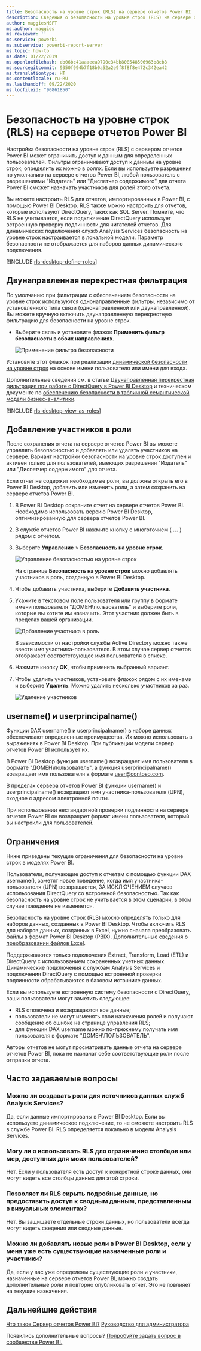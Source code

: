 ```yaml
---
title: Безопасность на уровне строк (RLS) на сервере отчетов Power BI
description: Сведения о безопасности на уровне строк (RLS) на сервере отчетов Power BI.
author: maggiesMSFT
ms.author: maggies
ms.reviewer: ''
ms.service: powerbi
ms.subservice: powerbi-report-server
ms.topic: how-to
ms.date: 01/22/2019
ms.openlocfilehash: eb06bc41aaaeea9790c34bb808548506963b8cb8
ms.sourcegitcommit: 9350f994b7f18b0a52a2e9f8f8f8e472c342ea42
ms.translationtype: HT
ms.contentlocale: ru-RU
ms.lasthandoff: 09/22/2020
ms.locfileid: "90861850"
---
```

# <a name="row-level-security-rls-in-power-bi-report-server"></a>Безопасность на уровне строк (RLS) на сервере отчетов Power BI

Настройка безопасности на уровне строк (RLS) с сервером отчетов Power BI может ограничить доступ к данным для определенных пользователей. Фильтры ограничивают доступ к данным на уровне строк; определить их можно в ролях.  Если вы используете разрешения по умолчанию на сервере отчетов Power BI, любой пользователь с разрешениями "Издатель" или "Диспетчер содержимого" для отчета Power BI сможет назначать участников для ролей этого отчета.    

Вы можете настроить RLS для отчетов, импортированных в Power BI, с помощью Power BI Desktop. RLS также можно настроить для отчетов, которые используют DirectQuery, таких как SQL Server.  Помните, что RLS не учитывается, если подключение DirectQuery использует встроенную проверку подлинности для читателей отчетов. Для динамических подключений служб Analysis Services безопасность на уровне строк настраивается в локальной модели. Параметр безопасности не отображается для наборов данных динамического подключения. 

[!INCLUDE [rls-desktop-define-roles](../includes/rls-desktop-define-roles.md)]

## <a name="bidirectional-cross-filtering"></a>Двунаправленная перекрестная фильтрация

По умолчанию при фильтрации с обеспечением безопасности на уровне строк используются однонаправленные фильтры, независимо от установленного типа связи (однонаправленной или двунаправленной). Вы можете вручную включить двунаправленную перекрестную фильтрацию для безопасности на уровне строк.

- Выберите связь и установите флажок **Применить фильтр безопасности в обоих направлениях**. 

    ![Применение фильтра безопасности](media/row-level-security-report-server/rls-apply-security-filter.png)

Установите этот флажок при реализации [динамической безопасности на уровне строк](/analysis-services/tutorial-tabular-1200/supplemental-lesson-implement-dynamic-security-by-using-row-filters) на основе имени пользователя или имени для входа. 

Дополнительные сведения см. в статье [Двунаправленная перекрестная фильтрация при работе с DirectQuery в Power BI Desktop](../transform-model/desktop-bidirectional-filtering.md) и техническом документе по [обеспечению безопасности в табличной семантической модели бизнес-аналитики](https://download.microsoft.com/download/D/2/0/D20E1C5F-72EA-4505-9F26-FEF9550EFD44/Securing%20the%20Tabular%20BI%20Semantic%20Model.docx).

[!INCLUDE [rls-desktop-view-as-roles](../includes/rls-desktop-view-as-roles.md)]


## <a name="add-members-to-roles"></a>Добавление участников в роли 

После сохранения отчета на сервере отчетов Power BI вы можете управлять безопасностью и добавлять или удалять участников на сервере. Вариант настройки безопасности на уровне строк доступен и активен только для пользователей, имеющих разрешения "Издатель" или "Диспетчер содержимого" для отчета.

 Если отчет не содержит необходимые роли, вы должны открыть его в Power BI Desktop, добавить или изменить роли, а затем сохранить на сервере отчетов Power BI. 

1. В Power BI Desktop сохраните отчет на сервере отчетов Power BI. Необходимо использовать версию Power BI Desktop, оптимизированную для сервера отчетов Power BI.
2. В службе отчетов Power BI нажмите кнопку с многоточием ( **…** ) рядом с отчетом. 

3. Выберите **Управление** > **Безопасность на уровне строк**. 

     ![Управление безопасностью на уровне строк](media/row-level-security-report-server/power-bi-report-server-rls-dialog.png)

    На странице **Безопасность на уровне строк** можно добавлять участников в роль, созданную в Power BI Desktop.

5. Чтобы добавить участника, выберите **Добавить участника**.

1. Укажите в текстовом поле пользователя или группу в формате имени пользователя "ДОМЕН\пользователь" и выберите роли, которые вы хотите им назначить. Этот участник должен быть в пределах вашей организации.   

    ![Добавление участника в роль](media/row-level-security-report-server/power-bi-report-server-add-members.png)

    В зависимости от настройки службы Active Directory можно также ввести имя участника-пользователя. В этом случае сервер отчетов отображает соответствующее имя пользователя в списке.

1. Нажмите кнопку **ОК**, чтобы применить выбранный вариант.   

8. Чтобы удалить участников, установите флажок рядом с их именами и выберите **Удалить**.  Можно удалить несколько участников за раз. 

    ![Удаление участников](media/row-level-security-report-server/power-bi-report-server-delete-members.png)


## <a name="username-and-userprincipalname"></a>username() и userprincipalname()

Функции DAX username() и userprincipalname() в наборе данных обеспечивают определенные преимущества. Их можно использовать в выражениях в Power BI Desktop. При публикации модели сервер отчетов Power BI использует их.

В Power BI Desktop функция username() возвращает имя пользователя в формате "ДОМЕН\пользователь", а функция userprincipalname() возвращает имя пользователя в формате user@contoso.com.

В пределах сервера отчетов Power BI функции username() и userprincipalname() возвращают имя участника-пользователя (UPN), сходное с адресом электронной почты.

При использовании нестандартной проверки подлинности на сервере отчетов Power BI он возвращает формат имени пользователя, который вы настроили для пользователей.  

## <a name="limitations"></a>Ограничения 

Ниже приведены текущие ограничения для безопасности на уровне строк в моделях Power BI. 

Пользователи, получающие доступ к отчетам с помощью функции DAX username(), заметят новое поведение, когда имя участника-пользователя (UPN) возвращается, ЗА ИСКЛЮЧЕНИЕМ случаев использования DirectQuery со встроенной безопасностью.  Так как безопасность на уровне строк не учитывается в этом сценарии, в этом случае поведение не изменяется.

Безопасность на уровне строк (RLS) можно определять только для наборов данных, созданных в Power BI Desktop. Чтобы включить RLS для наборов данных, созданных в Excel, нужно сначала преобразовать файлы в формат Power BI Desktop (PBIX). Дополнительные сведения о [преобразовании файлов Excel](../connect-data/desktop-import-excel-workbooks.md).

Поддерживаются только подключения Extract, Transform, Load (ETL) и DirectQuery с использованием сохраненных учетных данных. Динамические подключения к службам Analysis Services и подключения DirectQuery с помощью встроенной проверки подлинности обрабатываются в базовом источнике данных. 

Если вы используете встроенную систему безопасности с DirectQuery, ваши пользователи могут заметить следующее:
- RLS отключена и возвращаются все данные;
- пользователи не могут изменять свои назначения ролей и получают сообщение об ошибке на странице управления RLS;
- для функции DAX username можно по-прежнему получать имя пользователя в формате "ДОМЕН\ПОЛЬЗОВАТЕЛЬ". 

Авторы отчетов не могут просматривать данные отчета на сервере отчетов Power BI, пока не назначат себе соответствующие роли после отправки отчета. 

 

## <a name="faq"></a>Часто задаваемые вопросы 

### <a name="can-i-create-these-roles-for-analysis-services-data-sources"></a>Можно ли создавать роли для источников данных служб Analysis Services? 

Да, если данные импортированы в Power BI Desktop. Если вы используете динамическое подключение, то не сможете настроить RLS в службе Power BI. RLS определяется локально в модели Analysis Services. 

### <a name="can-i-use-rls-to-limit-the-columns-or-measures-accessible-by-my-users"></a>Могу ли я использовать RLS для ограничения столбцов или мер, доступных для моих пользователей? 

Нет. Если у пользователя есть доступ к конкретной строке данных, они могут видеть все столбцы данных для этой строки. 

### <a name="does-rls-let-me-hide-detailed-data-but-give-access-to-data-summarized-in-visuals"></a>Позволяет ли RLS скрыть подробные данные, но предоставить доступ к сводным данным, представленным в визуальных элементах? 

Нет. Вы защищаете отдельные строки данных, но пользователи всегда могут видеть сведения или сводные данные. 

### <a name="can-i-add-new-roles-in-power-bi-desktop-if-i-already-have-existing-roles-and-members-assigned"></a>Можно ли добавлять новые роли в Power BI Desktop, если у меня уже есть существующие назначенные роли и участники? 

Да, если у вас уже определены существующие роли и участники, назначенные на сервере отчетов Power BI, можно создать дополнительные роли и повторно опубликовать отчет. Это не повлияет на текущие назначения. 
 

## <a name="next-steps"></a>Дальнейшие действия

[Что такое Сервер отчетов Power BI?](get-started.md) 
[Руководство для администратора](admin-handbook-overview.md)  

Появились дополнительные вопросы? [Попробуйте задать вопрос в сообществе Power BI.](https://community.powerbi.com/)